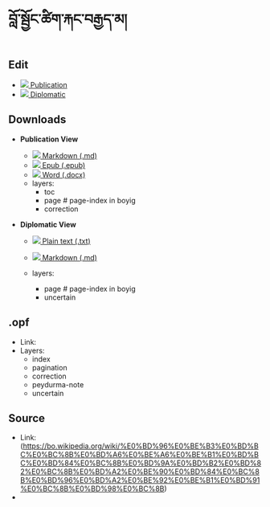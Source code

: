 # བློ་སྦྱོང་ཚིག་རྐང་བརྒྱད་མ།

## Edit

- [![](https://img.icons8.com/cute-clipart/24/000000/edit.png) Publication](http://prose.io/#OpenPecha/P000780/)
- [![](https://img.icons8.com/cute-clipart/24/000000/edit.png) Diplomatic](http://prose.io/#OpenPecha/P000780/tree/diplomatic)  

## Downloads

- **Publication View**
    - [![](https://img.icons8.com/cute-clipart/24/000000/markdown.png) Markdown (.md)](link)
    - [![](https://img.icons8.com/cute-clipart/24/000000/epub.png) Epub (.epub)](link)
    - [![](https://img.icons8.com/color/24/000000/microsoft-word-2019.png) Word (.docx)](link)
    - layers:
        - toc
        - page # page-index in boyig
        - correction

- **Diplomatic View**
    - [![](https://img.icons8.com/cute-clipart/24/000000/txt.png) Plain text (.txt)](link)
    - [![](https://img.icons8.com/cute-clipart/24/000000/markdown.png) Markdown (.md)](link)

    - layers:
        - page # page-index in boyig
        - uncertain


## .opf
- Link: 
- Layers:
  - index
  - pagination
  - correction
  - peydurma-note
  - uncertain

## Source 
- Link:(https://bo.wikipedia.org/wiki/%E0%BD%96%E0%BE%B3%E0%BD%BC%E0%BC%8B%E0%BD%A6%E0%BE%A6%E0%BE%B1%E0%BD%BC%E0%BD%84%E0%BC%8B%E0%BD%9A%E0%BD%B2%E0%BD%82%E0%BC%8B%E0%BD%A2%E0%BE%90%E0%BD%84%E0%BC%8B%E0%BD%96%E0%BD%A2%E0%BE%92%E0%BE%B1%E0%BD%91%E0%BC%8B%E0%BD%98%E0%BC%8B)
- 

